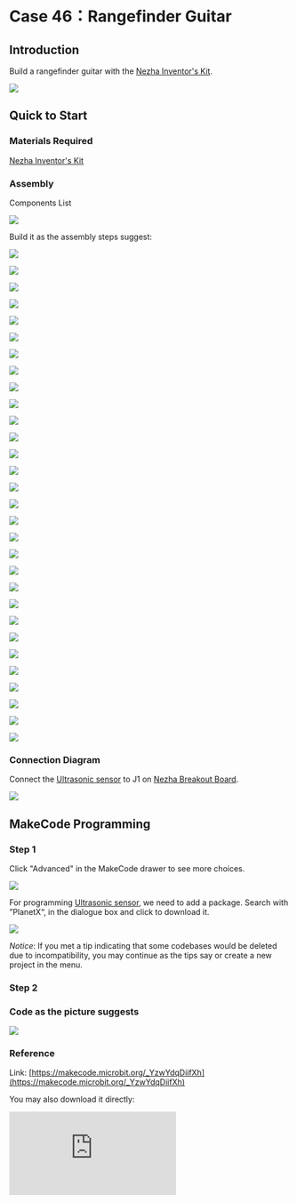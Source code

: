 ﻿# Case 46：Rangefinder Guitar

## Introduction
Build a rangefinder guitar with the [Nezha Inventor's Kit](https://www.elecfreaks.com/nezha-inventor-s-kit-for-micro-bit-without-micro-bit-board.html).

![](https://wiki-media-ef.oss-cn-hongkong.aliyuncs.com//images/neza-inventor-s-kit-case-46-01.png)

## Quick to Start

### Materials Required

[Nezha Inventor's Kit](https://www.elecfreaks.com/nezha-inventor-s-kit-for-micro-bit-without-micro-bit-board.html)

### Assembly

Components List

![](https://wiki-media-ef.oss-cn-hongkong.aliyuncs.com//images/neza-inventor-s-kit-case-46-02.png)

Build it as the assembly steps suggest:

![](https://wiki-media-ef.oss-cn-hongkong.aliyuncs.com//images/neza-inventor-s-kit-step-46-01.png)

![](https://wiki-media-ef.oss-cn-hongkong.aliyuncs.com//images/neza-inventor-s-kit-step-46-02.png)

![](https://wiki-media-ef.oss-cn-hongkong.aliyuncs.com//images/neza-inventor-s-kit-step-46-03.png)

![](https://wiki-media-ef.oss-cn-hongkong.aliyuncs.com//images/neza-inventor-s-kit-step-46-04.png)

![](https://wiki-media-ef.oss-cn-hongkong.aliyuncs.com//images/neza-inventor-s-kit-step-46-05.png)

![](https://wiki-media-ef.oss-cn-hongkong.aliyuncs.com//images/neza-inventor-s-kit-step-46-06.png)

![](https://wiki-media-ef.oss-cn-hongkong.aliyuncs.com//images/neza-inventor-s-kit-step-46-07.png)

![](https://wiki-media-ef.oss-cn-hongkong.aliyuncs.com//images/neza-inventor-s-kit-step-46-08.png)

![](https://wiki-media-ef.oss-cn-hongkong.aliyuncs.com//images/neza-inventor-s-kit-step-46-09.png)

![](https://wiki-media-ef.oss-cn-hongkong.aliyuncs.com//images/neza-inventor-s-kit-step-46-10.png)

![](https://wiki-media-ef.oss-cn-hongkong.aliyuncs.com//images/neza-inventor-s-kit-step-46-11.png)

![](https://wiki-media-ef.oss-cn-hongkong.aliyuncs.com//images/neza-inventor-s-kit-step-46-12.png)

![](https://wiki-media-ef.oss-cn-hongkong.aliyuncs.com//images/neza-inventor-s-kit-step-46-13.png)

![](https://wiki-media-ef.oss-cn-hongkong.aliyuncs.com//images/neza-inventor-s-kit-step-46-14.png)

![](https://wiki-media-ef.oss-cn-hongkong.aliyuncs.com//images/neza-inventor-s-kit-step-46-15.png)

![](https://wiki-media-ef.oss-cn-hongkong.aliyuncs.com//images/neza-inventor-s-kit-step-46-16.png)

![](https://wiki-media-ef.oss-cn-hongkong.aliyuncs.com//images/neza-inventor-s-kit-step-46-17.png)

![](https://wiki-media-ef.oss-cn-hongkong.aliyuncs.com//images/neza-inventor-s-kit-step-46-18.png)

![](https://wiki-media-ef.oss-cn-hongkong.aliyuncs.com//images/neza-inventor-s-kit-step-46-19.png)

![](https://wiki-media-ef.oss-cn-hongkong.aliyuncs.com//images/neza-inventor-s-kit-step-46-20.png)

![](https://wiki-media-ef.oss-cn-hongkong.aliyuncs.com//images/neza-inventor-s-kit-step-46-21.png)

![](https://wiki-media-ef.oss-cn-hongkong.aliyuncs.com//images/neza-inventor-s-kit-step-46-22.png)

![](https://wiki-media-ef.oss-cn-hongkong.aliyuncs.com//images/neza-inventor-s-kit-step-46-23.png)

![](https://wiki-media-ef.oss-cn-hongkong.aliyuncs.com//images/neza-inventor-s-kit-step-46-24.png)

![](https://wiki-media-ef.oss-cn-hongkong.aliyuncs.com//images/neza-inventor-s-kit-step-46-25.png)

![](https://wiki-media-ef.oss-cn-hongkong.aliyuncs.com//images/neza-inventor-s-kit-step-46-26.png)

![](https://wiki-media-ef.oss-cn-hongkong.aliyuncs.com//images/neza-inventor-s-kit-step-46-27.png)

![](https://wiki-media-ef.oss-cn-hongkong.aliyuncs.com//images/neza-inventor-s-kit-step-46-28.png)

![](https://wiki-media-ef.oss-cn-hongkong.aliyuncs.com//images/neza-inventor-s-kit-step-46-29.png)

![](https://wiki-media-ef.oss-cn-hongkong.aliyuncs.com//images/neza-inventor-s-kit-step-46-30.png)



### Connection Diagram

Connect the [Ultrasonic sensor](https://shop.elecfreaks.com/products/elecfreaks-planetx-ultrasonic-sensor?_pos=1&_sid=9f90a6738&_ss=r) to J1 on [Nezha Breakout Board](https://shop.elecfreaks.com/products/elecfreaks-nezha-breakout-board?_pos=1&_sid=00432325a&_ss=rl).

![](https://wiki-media-ef.oss-cn-hongkong.aliyuncs.com//images/neza-inventor-s-kit-case-46-03.png)


## MakeCode Programming

### Step 1
Click "Advanced" in the MakeCode drawer to see more choices.

![](https://wiki-media-ef.oss-cn-hongkong.aliyuncs.com//images/neza-inventor-s-kit-case-37-04.png)

For programming [Ultrasonic sensor](https://shop.elecfreaks.com/products/elecfreaks-planetx-ultrasonic-sensor?_pos=1&_sid=9f90a6738&_ss=r), we need to add a package. Search with ”PlanetX“, in the dialogue box and click to download it.

![](https://wiki-media-ef.oss-cn-hongkong.aliyuncs.com//images/neza-inventor-s-kit-case-37-05.png)

*Notice*: If you met a tip indicating that some codebases would be deleted due to incompatibility, you may continue as the tips say or create a new project in the menu.

### Step 2
### Code as the picture suggests

![](https://wiki-media-ef.oss-cn-hongkong.aliyuncs.com//images/neza-inventor-s-kit-case-46-07.png)

### Reference
Link: [https://makecode.microbit.org/_YzwYdqDiifXh](https://makecode.microbit.org/_YzwYdqDiifXh)

You may also download it directly:

<div
    style={{
        position: 'relative',
        paddingBottom: '60%',
        overflow: 'hidden',
    }}
>
    <iframe
        src="https://makecode.microbit.org/_YzwYdqDiifXh"
        frameborder="0"
        sandbox="allow-popups allow-forms allow-scripts allow-same-origin"
        style={{
            position: 'absolute',
            width: '100%',
            height: '100%',
        }}
    />
</div>


### Result

By detecting the distance between the ultrasonic sensor and the baffle, the buzzer is controlled to emit different tones.

![](https://wiki-media-ef.oss-cn-hongkong.aliyuncs.com//images/46_2.gif)
